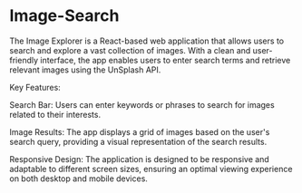 # Image-Search
The Image Explorer is a React-based web application that allows users to search and explore a vast collection of images. With a clean and user-friendly interface, the app enables users to enter search terms and retrieve relevant images using the UnSplash API.

Key Features:

Search Bar: Users can enter keywords or phrases to search for images related to their interests.

Image Results: The app displays a grid of images based on the user's search query, providing a visual representation of the search results.

Responsive Design: The application is designed to be responsive and adaptable to different screen sizes, ensuring an optimal viewing experience on both desktop and mobile devices.
